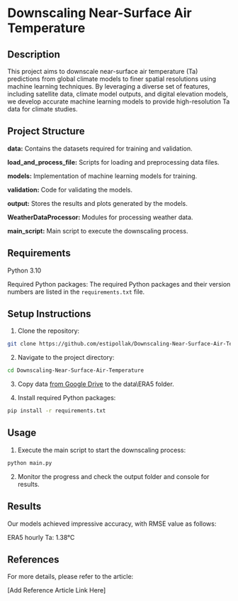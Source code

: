 # Downscaling Near-Surface Air Temperature


## Description
This project aims to downscale near-surface air temperature (Ta) predictions from global climate models to finer spatial resolutions using machine learning techniques. By leveraging a diverse set of features, including satellite data, climate model outputs, and digital elevation models, we develop accurate machine learning models to provide high-resolution Ta data for climate studies.

## Project Structure
**data:** Contains the datasets required for training and validation.

**load_and_process_file:** Scripts for loading and preprocessing data files.

**models:** Implementation of machine learning models for training.

**validation:** Code for validating the models.

**output:** Stores the results and plots generated by the models.

**WeatherDataProcessor:** Modules for processing weather data.

**main_script:** Main script to execute the downscaling process.

## Requirements
Python 3.10

Required Python packages: The required Python packages and their version numbers are listed in the `requirements.txt` file.

## Setup Instructions
1. Clone the repository:
```bash
git clone https://github.com/estipollak/Downscaling-Near-Surface-Air-Temperature.git
```

2. Navigate to the project directory:
```bash
cd Downscaling-Near-Surface-Air-Temperature
```
3. Copy data [from Google Drive](https://drive.google.com/drive/folders/1fJq7GHRrrf9pk9E-lTuWwubY_5LrWO2m?usp=sharing) to the data\ERA5 folder.

4. Install required Python packages:
```bash
pip install -r requirements.txt
```

## Usage
1. Execute the main script to start the downscaling process:
```bash
python main.py
```
2. Monitor the progress and check the output folder and console for results.

## Results
Our models achieved impressive accuracy, with RMSE value as follows:

ERA5 hourly Ta: 1.38°C

## References
For more details, please refer to the article:

[Add Reference Article Link Here]
